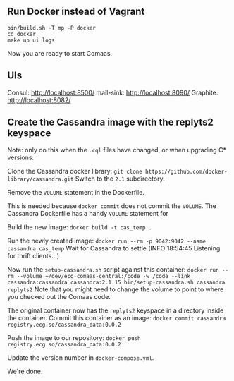 ## Run Docker instead of Vagrant
```
bin/build.sh -T mp -P docker
cd docker
make up ui logs
```
Now you are ready to start Comaas.

## UIs
Consul: [http://localhost:8500/](http://localhost:8500/)
mail-sink: [http://localhost:8090/](http://localhost:8090/)
Graphite: [http://localhost:8082/](http://localhost:8082/)

## Create the Cassandra image with the replyts2 keyspace
Note: only do this when the `.cql` files have changed, or when upgrading C* versions.

Clone the Cassandra docker library:
`git clone https://github.com/docker-library/cassandra.git`
Switch to the `2.1` subdirectory.

Remove the `VOLUME` statement in the Dockerfile.

This is needed because `docker commit` does not commit the `VOLUME`. The Cassandra Dockerfile has a
handy `VOLUME` statement for

Build the new image:
`docker build -t cas_temp .`

Run the newly created image:
`docker run --rm -p 9042:9042 --name cassandra cas_temp`
Wait for Cassandra to settle (INFO  18:54:45 Listening for thrift clients...)

Now run the `setup-cassandra.sh` script against this container:
`docker run --rm --volume ~/dev/ecg-comaas-central:/code -w /code --link cassandra:cassandra cassandra:2.1.15 bin/setup-cassandra.sh cassandra replyts2`
Note that you might need to change the volume to point to where you checked out the Comaas code.

The original container now has the `replyts2` keyspace in a directory inside the container. Commit this container as an image:
`docker commit cassandra registry.ecg.so/cassandra_data:0.0.2`

Push the image to our repository:
`docker push registry.ecg.so/cassandra_data:0.0.2`

Update the version number in `docker-compose.yml`.

We're done.
